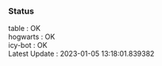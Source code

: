 ### Status


table : OK  
hogwarts : OK  
icy-bot : OK  
Latest Update : 2023-01-05 13:18:01.839382
